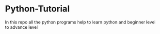 # Python-Tutorial
In this repo all the python programs   help to learn python and beginner level to advance level
